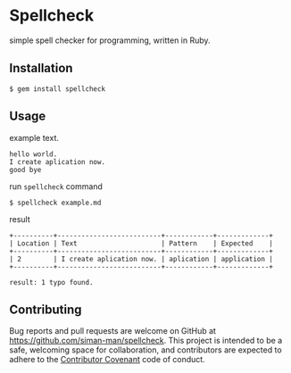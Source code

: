 # Spellcheck

simple spell checker for programming, written in Ruby.

## Installation

```
$ gem install spellcheck
```

## Usage

example text.

```
hello world.
I create aplication now.
good bye
```

run `spellcheck` command

```
$ spellcheck example.md
```

result

```
+----------+--------------------------+------------+-------------+
| Location | Text                     | Pattern    | Expected    |
+----------+--------------------------+------------+-------------+
| 2        | I create aplication now. | aplication | application |
+----------+--------------------------+------------+-------------+

result: 1 typo found.
```

## Contributing

Bug reports and pull requests are welcome on GitHub at https://github.com/siman-man/spellcheck. This project is intended to be a safe, welcoming space for collaboration, and contributors are expected to adhere to the [Contributor Covenant](http://contributor-covenant.org) code of conduct.
